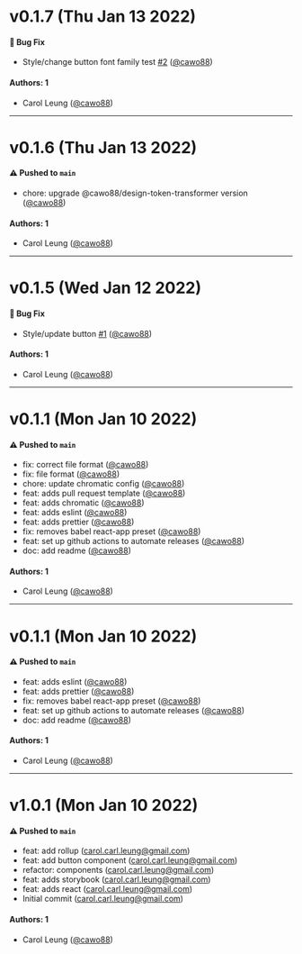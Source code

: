 # v0.1.7 (Thu Jan 13 2022)

#### 🐛 Bug Fix

- Style/change button font family test [#2](https://github.com/cawo88/component-library-example/pull/2) ([@cawo88](https://github.com/cawo88))

#### Authors: 1

- Carol Leung ([@cawo88](https://github.com/cawo88))

---

# v0.1.6 (Thu Jan 13 2022)

#### ⚠️ Pushed to `main`

- chore: upgrade @cawo88/design-token-transformer version ([@cawo88](https://github.com/cawo88))

#### Authors: 1

- Carol Leung ([@cawo88](https://github.com/cawo88))

---

# v0.1.5 (Wed Jan 12 2022)

#### 🐛 Bug Fix

- Style/update button [#1](https://github.com/cawo88/component-library-example/pull/1) ([@cawo88](https://github.com/cawo88))

#### Authors: 1

- Carol Leung ([@cawo88](https://github.com/cawo88))

---

# v0.1.1 (Mon Jan 10 2022)

#### ⚠️ Pushed to `main`

- fix: correct file format ([@cawo88](https://github.com/cawo88))
- fix: file format ([@cawo88](https://github.com/cawo88))
- chore: update chromatic config ([@cawo88](https://github.com/cawo88))
- feat: adds pull request template ([@cawo88](https://github.com/cawo88))
- feat: adds chromatic ([@cawo88](https://github.com/cawo88))
- feat: adds eslint ([@cawo88](https://github.com/cawo88))
- feat: adds prettier ([@cawo88](https://github.com/cawo88))
- fix: removes babel react-app preset ([@cawo88](https://github.com/cawo88))
- feat: set up github actions to automate releases ([@cawo88](https://github.com/cawo88))
- doc: add readme ([@cawo88](https://github.com/cawo88))

#### Authors: 1

- Carol Leung ([@cawo88](https://github.com/cawo88))

---

# v0.1.1 (Mon Jan 10 2022)

#### ⚠️ Pushed to `main`

- feat: adds eslint ([@cawo88](https://github.com/cawo88))
- feat: adds prettier ([@cawo88](https://github.com/cawo88))
- fix: removes babel react-app preset ([@cawo88](https://github.com/cawo88))
- feat: set up github actions to automate releases ([@cawo88](https://github.com/cawo88))
- doc: add readme ([@cawo88](https://github.com/cawo88))

#### Authors: 1

- Carol Leung ([@cawo88](https://github.com/cawo88))

---

# v1.0.1 (Mon Jan 10 2022)

#### ⚠️ Pushed to `main`

- feat: add rollup (carol.carl.leung@gmail.com)
- feat: add button component (carol.carl.leung@gmail.com)
- refactor: components (carol.carl.leung@gmail.com)
- feat: adds storybook (carol.carl.leung@gmail.com)
- feat: adds react (carol.carl.leung@gmail.com)
- Initial commit (carol.carl.leung@gmail.com)

#### Authors: 1

- Carol Leung ([@cawo88](https://github.com/cawo88))
